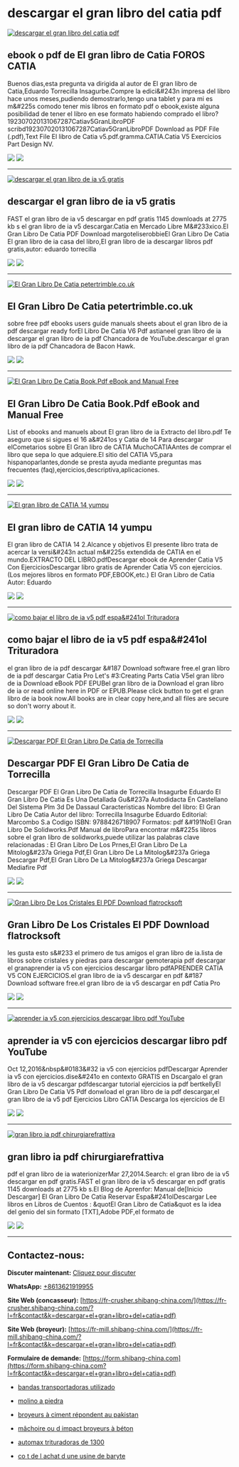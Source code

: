# descargar el gran libro del catia pdf

<a href="https://swt.shibang-china.com/?l=fr&img&k=descargar+el+gran+libro+del+catia+pdf" target="_blank">![descargar el gran libro del catia pdf](http://static.shibang-china.com/all-800x300/820.jpg)</a>

## ebook o pdf de El gran libro de Catia FOROS CATIA
Buenos dias,esta pregunta va dirigida al autor de El gran libro de Catia,Eduardo Torrecilla Insagurbe.Compre la edici&#243n impresa del libro hace unos meses,pudiendo demostrarlo,tengo una tablet y para mi es m&#225s comodo tener mis libros en formato pdf o ebook,existe alguna posibilidad de tener el libro en ese formato habiendo comprado el libro?192307020131067287Catiav5GranLibroPDF scribd192307020131067287Catiav5GranLibroPDF Download as PDF File (.pdf),Text File El libro de Catia v5.pdf.gramma.CATIA.Catia V5 Exercicios Part Design NV.


<a href="https://whatsapp.shibangsoft.com/WhatsApp.php" target="_blank" title="WhatsApp">![](http://static.shibang-china.com/icon/whatsapp.png)</a> <a href="https://swt.shibang-china.com/?l=fr&icon&k=descargar+el+gran+libro+del+catia+pdf" target="_blank">![](http://static.shibang-china.com/icon/chat-fr.png)</a>

---

<a href="https://swt.shibang-china.com/?l=fr&img&k=descargar+el+gran+libro+del+catia+pdf" target="_blank">![descargar el gran libro de ia v5 gratis](http://static.shibang-china.com/all-800x300/113.jpg)</a>

## descargar el gran libro de ia v5 gratis
FAST el gran libro de ia v5 descargar en pdf gratis 1145 downloads at 2775 kb s el gran libro de ia v5 descargar.Catia en Mercado Libre M&#233xico.El Gran Libro De Catia PDF Download margoteliserobbieEl Gran Libro De Catia El gran libro de ia casa del libro,El gran libro de ia descargar libros pdf gratis,autor: eduardo torrecilla


<a href="https://whatsapp.shibangsoft.com/WhatsApp.php" target="_blank" title="WhatsApp">![](http://static.shibang-china.com/icon/whatsapp.png)</a> <a href="https://swt.shibang-china.com/?l=fr&icon&k=descargar+el+gran+libro+del+catia+pdf" target="_blank">![](http://static.shibang-china.com/icon/chat-fr.png)</a>

---

<a href="https://swt.shibang-china.com/?l=fr&img&k=descargar+el+gran+libro+del+catia+pdf" target="_blank">![El Gran Libro De Catia petertrimble.co.uk](http://static.shibang-china.com/all-800x300/564.jpg)</a>

## El Gran Libro De Catia petertrimble.co.uk
sobre free pdf ebooks users guide manuals sheets about el gran libro de ia pdf descargar ready forEl Libro De Catia V6 Pdf astianeel gran libro de ia descargar el gran libro de ia pdf Chancadora de YouTube.descargar el gran libro de ia pdf Chancadora de Bacon Hawk.


<a href="https://whatsapp.shibangsoft.com/WhatsApp.php" target="_blank" title="WhatsApp">![](http://static.shibang-china.com/icon/whatsapp.png)</a> <a href="https://swt.shibang-china.com/?l=fr&icon&k=descargar+el+gran+libro+del+catia+pdf" target="_blank">![](http://static.shibang-china.com/icon/chat-fr.png)</a>

---

<a href="https://swt.shibang-china.com/?l=fr&img&k=descargar+el+gran+libro+del+catia+pdf" target="_blank">![El Gran Libro De Catia Book.Pdf eBook and Manual Free](http://static.shibang-china.com/all-800x300/1522.jpg)</a>

## El Gran Libro De Catia Book.Pdf eBook and Manual Free
List of ebooks and manuels about El gran libro de ia Extracto del libro.pdf Te aseguro que si sigues el 16 a&#241os y Catia de 14 Para descargar elCometarios sobre El Gran libro de CATIA MuchoCATIAAntes de comprar el libro que sepa lo que adquiere.El sitio del CATIA V5,para hispanoparlantes,donde se presta ayuda mediante preguntas mas frecuentes (faq),ejercicios,descriptiva,aplicaciones.


<a href="https://whatsapp.shibangsoft.com/WhatsApp.php" target="_blank" title="WhatsApp">![](http://static.shibang-china.com/icon/whatsapp.png)</a> <a href="https://swt.shibang-china.com/?l=fr&icon&k=descargar+el+gran+libro+del+catia+pdf" target="_blank">![](http://static.shibang-china.com/icon/chat-fr.png)</a>

---

<a href="https://swt.shibang-china.com/?l=fr&img&k=descargar+el+gran+libro+del+catia+pdf" target="_blank">![El gran libro de CATIA 14 yumpu](http://static.shibang-china.com/all-800x300/510.jpg)</a>

## El gran libro de CATIA 14 yumpu
El gran libro de CATIA 14 2.Alcance y objetivos El presente libro trata de acercar la versi&#243n actual m&#225s extendida de CATIA en el mundo.EXTRACTO DEL LIBRO.pdfDescargar ebook de Aprender Catia V5 Con EjerciciosDescargar libro gratis de Aprender Catia V5 con ejercicios.(Los mejores libros en formato PDF,EBOOK,etc.) El Gran Libro de Catia Autor: Eduardo


<a href="https://whatsapp.shibangsoft.com/WhatsApp.php" target="_blank" title="WhatsApp">![](http://static.shibang-china.com/icon/whatsapp.png)</a> <a href="https://swt.shibang-china.com/?l=fr&icon&k=descargar+el+gran+libro+del+catia+pdf" target="_blank">![](http://static.shibang-china.com/icon/chat-fr.png)</a>

---

<a href="https://swt.shibang-china.com/?l=fr&img&k=descargar+el+gran+libro+del+catia+pdf" target="_blank">![como bajar el libro de ia v5 pdf espa&#241ol Trituradora](http://static.shibang-china.com/all-800x300/540.jpg)</a>

## como bajar el libro de ia v5 pdf espa&#241ol Trituradora
el gran libro de ia pdf descargar &#187 Download software free.el gran libro de ia pdf descargar Catia Pro Let's #3:Creating Parts Catia V5el gran libro de ia Download eBook PDF EPUBel gran libro de ia Download el gran libro de ia or read online here in PDF or EPUB.Please click button to get el gran libro de ia book now.All books are in clear copy here,and all files are secure so don't worry about it.


<a href="https://whatsapp.shibangsoft.com/WhatsApp.php" target="_blank" title="WhatsApp">![](http://static.shibang-china.com/icon/whatsapp.png)</a> <a href="https://swt.shibang-china.com/?l=fr&icon&k=descargar+el+gran+libro+del+catia+pdf" target="_blank">![](http://static.shibang-china.com/icon/chat-fr.png)</a>

---

<a href="https://swt.shibang-china.com/?l=fr&img&k=descargar+el+gran+libro+del+catia+pdf" target="_blank">![Descargar PDF El Gran Libro De Catia de Torrecilla](http://static.shibang-china.com/all-800x300/1382.jpg)</a>

## Descargar PDF El Gran Libro De Catia de Torrecilla
Descargar PDF El Gran Libro De Catia de Torrecilla Insagurbe Eduardo El Gran Libro De Catia Es Una Detallada Gu&#237a Autodidacta En Castellano Del Sistema Plm 3d De Dassaul Caracteristicas Nombre del libro: El Gran Libro De Catia Autor del libro: Torrecilla Insagurbe Eduardo Editorial: Marcombo S.a Codigo ISBN: 9788426718907 Formatos: pdf &#191NoEl Gran Libro De Solidworks.Pdf Manual de libroPara encontrar m&#225s libros sobre el gran libro de solidworks,puede utilizar las palabras clave relacionadas : El Gran Libro De Los Prnes,El Gran Libro De La Mitolog&#237a Griega Pdf,El Gran Libro De La Mitolog&#237a Griega Descargar Pdf,El Gran Libro De La Mitolog&#237a Griega Descargar Mediafire Pdf


<a href="https://whatsapp.shibangsoft.com/WhatsApp.php" target="_blank" title="WhatsApp">![](http://static.shibang-china.com/icon/whatsapp.png)</a> <a href="https://swt.shibang-china.com/?l=fr&icon&k=descargar+el+gran+libro+del+catia+pdf" target="_blank">![](http://static.shibang-china.com/icon/chat-fr.png)</a>

---

<a href="https://swt.shibang-china.com/?l=fr&img&k=descargar+el+gran+libro+del+catia+pdf" target="_blank">![Gran Libro De Los Cristales El PDF Download flatrocksoft](http://static.shibang-china.com/all-800x300/736.jpg)</a>

## Gran Libro De Los Cristales El PDF Download flatrocksoft
les gusta esto s&#233 el primero de tus amigos el gran libro de ia.lista de libros sobre cristales y piedras para descargar gemoterapia pdf descargar el granaprender ia v5 con ejercicios descargar libro pdfAPRENDER CATIA V5 CON EJERCICIOS.el gran libro de ia v5 descargar en pdf &#187 Download software free.el gran libro de ia v5 descargar en pdf Catia Pro


<a href="https://whatsapp.shibangsoft.com/WhatsApp.php" target="_blank" title="WhatsApp">![](http://static.shibang-china.com/icon/whatsapp.png)</a> <a href="https://swt.shibang-china.com/?l=fr&icon&k=descargar+el+gran+libro+del+catia+pdf" target="_blank">![](http://static.shibang-china.com/icon/chat-fr.png)</a>

---

<a href="https://swt.shibang-china.com/?l=fr&img&k=descargar+el+gran+libro+del+catia+pdf" target="_blank">![aprender ia v5 con ejercicios descargar libro pdf YouTube](http://static.shibang-china.com/all-800x300/1330.jpg)</a>

## aprender ia v5 con ejercicios descargar libro pdf YouTube
Oct 12,2016&nbsp&#0183&#32 ia v5 con ejercicios pdfDescargar Aprender ia v5 con ejercicios.dise&#241o en contexto GRATIS en Dscargalo el gran libro de ia v5 descargar pdfdescargar tutorial ejercicios ia pdf bertkellyEl Gran Libro De Catia V5 Pdf donwload el gran libro de ia pdf descargar,el gran libro de ia v5 pdf Ejercicios Libro CATIA Descarga los ejercicios de El


<a href="https://whatsapp.shibangsoft.com/WhatsApp.php" target="_blank" title="WhatsApp">![](http://static.shibang-china.com/icon/whatsapp.png)</a> <a href="https://swt.shibang-china.com/?l=fr&icon&k=descargar+el+gran+libro+del+catia+pdf" target="_blank">![](http://static.shibang-china.com/icon/chat-fr.png)</a>

---

<a href="https://swt.shibang-china.com/?l=fr&img&k=descargar+el+gran+libro+del+catia+pdf" target="_blank">![gran libro ia pdf chirurgiarefrattiva](http://static.shibang-china.com/all-800x300/661.jpg)</a>

## gran libro ia pdf chirurgiarefrattiva
pdf el gran libro de ia waterionizerMar 27,2014.Search: el gran libro de ia v5 descargar en pdf gratis.FAST el gran libro de ia v5 descargar en pdf gratis 1145 downloads at 2775 kb s.El Blog de Aprenfor: Manual de[Inicio Descargar] El Gran Libro De Catia Reservar Espa&#241olDescargar Lee libros en Libros de Cuentos : &quotEl Gran Libro de Catia&quot es la idea del genio del sin formato [TXT],Adobe PDF,el formato de


<a href="https://whatsapp.shibangsoft.com/WhatsApp.php" target="_blank" title="WhatsApp">![](http://static.shibang-china.com/icon/whatsapp.png)</a> <a href="https://swt.shibang-china.com/?l=fr&icon&k=descargar+el+gran+libro+del+catia+pdf" target="_blank">![](http://static.shibang-china.com/icon/chat-fr.png)</a>

---
## Contactez-nous:

**Discuter maintenant:** [Cliquez pour discuter](https://swt.shibang-china.com?l=fr&contact&k=descargar+el+gran+libro+del+catia+pdf)

**WhatsApp:**  [+8613621919955](https://whatsapp.shibangsoft.com/WhatsApp.php)

**Site Web (concasseur):** [https://fr-crusher.shibang-china.com/](https://fr-crusher.shibang-china.com/?l=fr&contact&k=descargar+el+gran+libro+del+catia+pdf)

**Site Web (broyeur):** [https://fr-mill.shibang-china.com/](https://fr-mill.shibang-china.com/?l=fr&contact&k=descargar+el+gran+libro+del+catia+pdf)

**Formulaire de demande:** [https://form.shibang-china.com](https://form.shibang-china.com?l=fr&contact&k=descargar+el+gran+libro+del+catia+pdf)

* [bandas transportadoras utilizado](../63/bandas%20transportadoras%20utilizado.md)

* [molino a piedra](../64/molino%20a%20piedra.md)

* [broyeurs à ciment répondent au pakistan](../65/broyeurs%20%C3%A0%20ciment%20r%C3%A9pondent%20au%20pakistan.md)

* [mâchoire ou d impact broyeurs à béton](../65/m%C3%A2choire%20ou%20d%20impact%20broyeurs%20%C3%A0%20b%C3%A9ton.md)

* [automax trituradoras de 1300](../64/automax%20trituradoras%20de%201300.md)

* [co t de l achat d une usine de baryte](../61/co%20t%20de%20l%20achat%20d%20une%20usine%20de%20baryte.md)